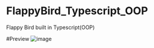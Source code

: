 # FlappyBird_Typescript_OOP
Flappy Bird built in Typescript(OOP)

#Preview
![image](https://user-images.githubusercontent.com/69473375/184587902-fc4352bc-fecd-4165-bb7d-f243974d1be8.png)
